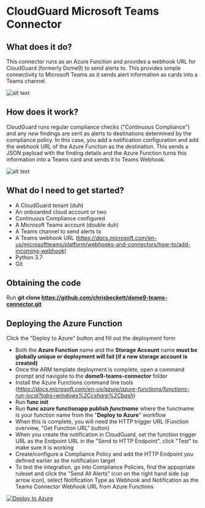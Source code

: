# CloudGuard Microsoft Teams Connector

## What does it do?

This connector runs as an Azure Function and provides a webhook URL for CloudGuard (formerly Dome9) to send alerts to. This provides simple connectivity to Microsoft Teams as it sends alert information as cards into a Teams channel.

![alt text](https://github.com/chrisbeckett/dome9-teams-connector/blob/master/teams-connector.png "Teams screenshot")

## How does it work?

CloudGuard runs regular compliance checks ("Continuous Compliance") and any *new* findings are sent as alerts to destinations determined by the compliance policy. In this case, you add a notification configuration and add the webhook URL of the Azure Function as the destination. This sends a JSON payload with the finding details and the Azure Function turns this information into a Teams card and sends it to Teams Webhook.

![alt text](https://github.com/chrisbeckett/dome9-teams-connector/blob/master/connector-architecture.png "Architecture overview")

## What do I need to get started?

* A CloudGuard tenant (duh)
* An onboarded cloud account or two
* Continuous Compliance configured
* A Microsoft Teams account (double duh)
* A Teams channel to send alerts to
* A Teams webhook URL (https://docs.microsoft.com/en-us/microsoftteams/platform/webhooks-and-connectors/how-to/add-incoming-webhook)
* Python 3.7
* Git

## Obtaining the code

Run **git clone https://github.com/chrisbeckett/dome9-teams-connector.git**

## Deploying the Azure Function

Click the "Deploy to Azure" button and fill out the deployment form
- Both the **Azure Function** name and the **Storage Account** name **must be globally unique or deployment will fail (if a new storage account is created)**
- Once the ARM template deployment is complete, open a command prompt and navigate to the **dome9-teams-connector** folder
- Install the Azure Functions command line tools (*https://docs.microsoft.com/en-us/azure/azure-functions/functions-run-local?tabs=windows%2Ccsharp%2Cbash*)
- Run **func init**
- Run **func azure functionapp publish *functname*** where the functname is your function name from the "**Deploy to Azure**" workflow
- When this is complete, you will need the HTTP trigger URL (Function overview, "Get Function URL" button)
- When you create the notification in CloudGuard, set the function trigger URL as the Endpoint URL in the "Send to HTTP Endpoint", click "Test" to make sure it is working 
- Create/configure a Compliance Policy and add the HTTP Endpoint you defined earlier as the notification target
- To test the integration, go into Compliance Policies, find the appopriate ruleset and click the "Send All Alerts" icon on the right hand side (up arrow icon), select Notification Type as Webhook and Notification as the Teams Connector Webhook URL from Azure Functions

[![Deploy to Azure](https://azuredeploy.net/deploybutton.png)](https://portal.azure.com/#create/Microsoft.Template/uri/https%3A%2F%2Fraw.githubusercontent.com%2Fchrisbeckett%2Fdome9-teams-connector%2Fmaster%2Fdeployment-template.json)
